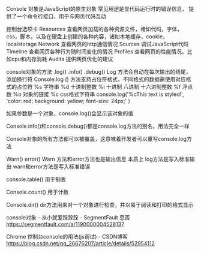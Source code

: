Console 对象是JavaScript的原生对象
常见用途是显代码运行时的错误信息，
提供了一个命令行接口，用于与网页代码互动


控制台选项卡
Resources 查看网页加载的各种资源文件，诸如代码，字体，css，脚本，以及在硬盘上创建的各种内容，诸如本地缓存，cookie，localstorage
Network 查看网页的http通信情况
Sources 调试JavaScript代码
Timeline 查看网页各种行为随时间变化的情况
Profiles 查看网页的性能情况，比如cpu和内存消耗
Audits 提供网页优化的建议

console对象的方法
.log() .info() .debug()
Log 方法会自动在每次输出的结尾，添加换行符
Console.log () 方法支持占位符格式，不同格式的数据需使用对应格式的占位符
%s 字符串 
%d 十进制整数
%i 十进制 八进制 十六进制整数 
%f 浮点数
%o 对象的链接
%c css格式字符串
console.log('%cThis text is styled!',
  'color: red; background: yellow; font-size: 24px;'
)


如果参数是一个对象，console.log()会显示该对象的值

Console.info()和console.debug()都是console.log方法的别名，用法完全一样

Console对象的所有方法都可以被覆盖，这意味着开发者可以重写console.log方法

Warn() error()
Warn 方法和error方法也是输出信息
本质上 log方法是写入标准输出 
warn和error方法是写入标准错误

console.table() 用于制表

Console.count() 用于计数

Console.dir() 
dir方法用来对一个对象进行检查，并以易于阅读和打印的格式显示



console对象 - 从小就爱跺跺跺 - SegmentFault 思否
https://segmentfault.com/a/1190000004528137



Chrome 控制台console的用法(js调试) - CSDN博客
https://blog.csdn.net/qq_26676207/article/details/52954112

